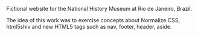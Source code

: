 Fictional website for the National History Museum at Rio de Janeiro, Brazil.

The idea of this work was to exercise concepts about Normalize CSS, html5shiv and new HTML5 tags such as nav, footer, header, aside.
